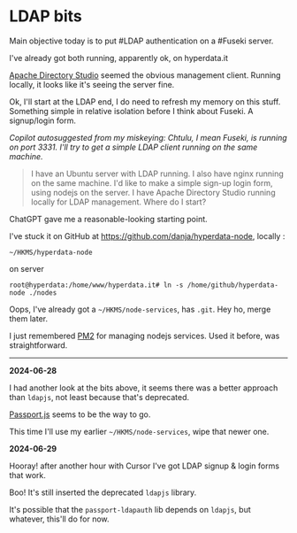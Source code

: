 # LDAP bits

Main objective today is to put #LDAP authentication on a #Fuseki server.

I've already got both running, apparently ok, on hyperdata.it

[Apache Directory Studio](https://directory.apache.org/studio/) seemed the obvious management client. Running locally, it looks like it's seeing the server fine.

Ok, I'll start at the LDAP end, I do need to refresh my memory on this stuff. Something simple in relative isolation before I think about Fuseki. A signup/login form.

_Copilot autosuggested from my miskeying: Chtulu, I mean Fuseki, is running on port 3331. I'll try to get a simple LDAP client running on the same machine._

> I have an Ubuntu server with LDAP running. I also have nginx running on the same machine. I'd like to make a simple sign-up login form, using nodejs on the server. I have Apache Directory Studio running locally for LDAP management.
> Where do I start?

ChatGPT gave me a reasonable-looking starting point.

I've stuck it on GitHub at https://github.com/danja/hyperdata-node, locally :

`~/HKMS/hyperdata-node`

on server

`root@hyperdata:/home/www/hyperdata.it# ln -s /home/github/hyperdata-node ./nodes`

Oops, I've already got a `~/HKMS/node-services`, has `.git`. Hey ho, merge them later.

I just remembered [PM2](https://pm2.keymetrics.io/) for managing nodejs services. Used it before, was straightforward.

---

**2024-06-28**

I had another look at the bits above, it seems there was a better approach than `ldapjs`, not least because that's deprecated.

[Passport.js](http://www.passportjs.org/) seems to be the way to go.

This time I'll use my earlier `~/HKMS/node-services`, wipe that newer one.

**2024-06-29**

Hooray! after another hour with Cursor I've got LDAP signup & login forms that work.

Boo! It's still inserted the deprecated `ldapjs` library.

It's possible that the `passport-ldapauth` lib depends on `ldapjs`, but whatever, this'll do for now.
